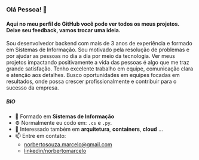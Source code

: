 ### Olá Pessoa! 👋

#### Aqui no meu perfil do GitHub você pode ver todos os meus projetos. Deixe seu feedback, vamos trocar uma ideia.

Sou desenvolvedor backend com mais de 3 anos de experiência e formado em Sistemas de Informação. Sou motivado pela resolução de problemas e por ajudar as pessoas no dia a dia por meio da tecnologia. Ver meus projetos impactando positivamente a vida das pessoas é algo que me traz grande satisfação. Tenho excelente trabalho em equipe, comunicação clara e atenção aos detalhes. Busco oportunidades em equipes focadas em resultados, onde possa crescer profissionalmente e contribuir para o sucesso da empresa.

##### BIO
- 🏢 Formado em **Sistemas de Informação**
- ⚙️ Normalmente eu codo em: `.cs` e `.py`.
- 💬 Interessado também em **arquitetura**, **containers**, **cloud** ...
- 📫 Entre em contato: 
  - [ norbertosouza.marcelo@gmail.com](norbertosouza.marcelo@gmail.com)
  - [linkedin/norbertomarcelo](https://www.linkedin.com/in/marcelo-norberto-47151367/)
